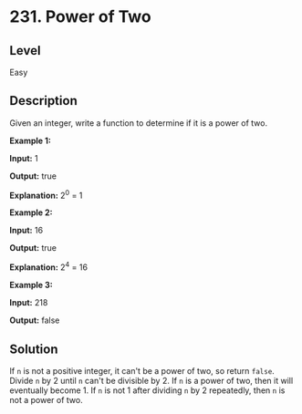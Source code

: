 # 231. Power of Two
## Level
Easy

## Description
Given an integer, write a function to determine if it is a power of two.

**Example 1:**

**Input:** 1

**Output:** true
 
**Explanation:** 2<sup>0</sup> = 1

**Example 2:**

**Input:** 16

**Output:** true

**Explanation:** 2<sup>4</sup> = 16

**Example 3:**

**Input:** 218

**Output:** false

## Solution
If `n` is not a positive integer, it can't be a power of two, so return `false`. Divide `n` by 2 until `n` can't be divisible by 2. If `n` is a power of two, then it will eventually become 1. If `n` is not 1 after dividing `n` by 2 repeatedly, then `n` is not a power of two.
